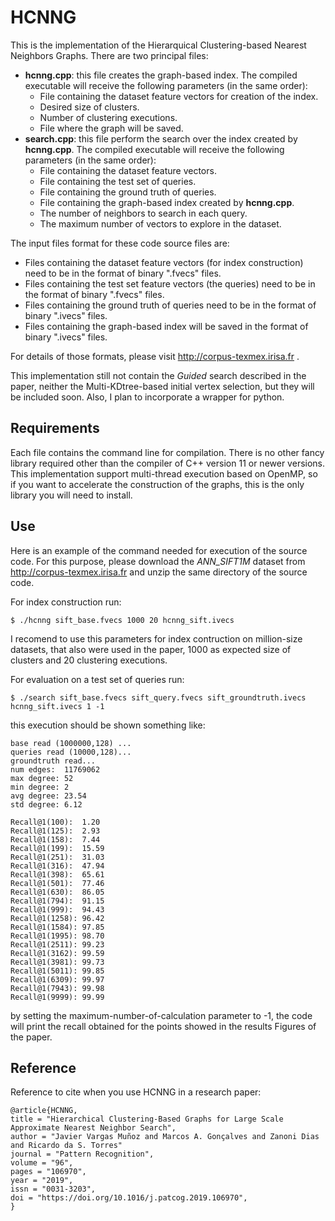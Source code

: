 # HCNNG
This is the implementation of the Hierarquical Clustering-based Nearest Neighbors Graphs. There are two principal files:

- **hcnng.cpp**: this file creates the graph-based index. The compiled executable will receive the following parameters (in the same order):
  - File containing the dataset feature vectors for creation of the index.
  - Desired size of clusters.
  - Number of clustering executions.
  - File where the graph will be saved.
- **search.cpp**: this file perform the search over the index created by **hcnng.cpp**. The compiled executable will receive the following parameters (in the same order):
  - File containing the dataset feature vectors.
  - File containing the test set of queries.
  - File containing the ground truth of queries.
  - File containing the graph-based index created by **hcnng.cpp**.
  - The number of neighbors to search in each query.
  - The maximum number of vectors to explore in the dataset.

The input files format for these code source files are:

- Files containing the dataset feature vectors (for index construction) need to be in the format of binary ".fvecs" files.
- Files containing the test set feature vectors (the queries) need to be in the format of binary ".fvecs" files.
- Files containing the ground truth of queries need to be in the format of binary ".ivecs" files.
- Files containing the graph-based index will be saved in the format of binary ".ivecs" files.

For details of those formats, please visit http://corpus-texmex.irisa.fr .

This implementation still not contain the *Guided* search described in the paper, neither the Multi-KDtree-based initial vertex selection, but they will be included soon. Also, I plan to incorporate a wrapper for python.

## Requirements

Each file contains the command line for compilation. There is no other fancy library required other than the compiler of C++ version 11 or newer versions. This implementation support multi-thread execution based on OpenMP, so if you want to accelerate the construction of the graphs, this is the only library you will need to install.

## Use

Here is an example of the command needed for execution of the source code. For this purpose, please download the *ANN_SIFT1M* dataset from http://corpus-texmex.irisa.fr and unzip the same directory of the source code.

For index construction run:
```
$ ./hcnng sift_base.fvecs 1000 20 hcnng_sift.ivecs
```
I recomend to use this parameters for index contruction on million-size datasets, that also were used in the paper, 1000 as expected size of clusters and 20 clustering executions.

For evaluation on a test set of queries run:
```
$ ./search sift_base.fvecs sift_query.fvecs sift_groundtruth.ivecs hcnng_sift.ivecs 1 -1
```
this execution should be shown something like:
```
base read (1000000,128) ...
queries read (10000,128)...
groundtruth read...
num edges:	11769062
max degree:	52
min degree:	2
avg degree:	23.54
std degree:	6.12

Recall@1(100):	1.20
Recall@1(125):	2.93
Recall@1(158):	7.44
Recall@1(199):	15.59
Recall@1(251):	31.03
Recall@1(316):	47.94
Recall@1(398):	65.61
Recall@1(501):	77.46
Recall@1(630):	86.05
Recall@1(794):	91.15
Recall@1(999):	94.43
Recall@1(1258):	96.42
Recall@1(1584):	97.85
Recall@1(1995):	98.70
Recall@1(2511):	99.23
Recall@1(3162):	99.59
Recall@1(3981):	99.73
Recall@1(5011):	99.85
Recall@1(6309):	99.97
Recall@1(7943):	99.98
Recall@1(9999):	99.99
```
by setting the maximum-number-of-calculation parameter to -1, the code will print the recall obtained for the points showed in the results Figures of the paper.

## Reference

Reference to cite when you use HCNNG in a research paper:

```
@article{HCNNG,
title = "Hierarchical Clustering-Based Graphs for Large Scale Approximate Nearest Neighbor Search",
author = "Javier Vargas Muñoz and Marcos A. Gonçalves and Zanoni Dias and Ricardo da S. Torres"
journal = "Pattern Recognition",
volume = "96",
pages = "106970",
year = "2019",
issn = "0031-3203",
doi = "https://doi.org/10.1016/j.patcog.2019.106970",
}
```
